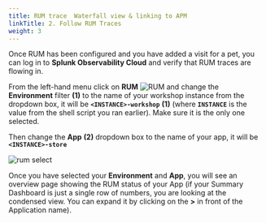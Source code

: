```yaml
---
title: RUM trace  Waterfall view & linking to APM 
linkTitle: 2. Follow RUM Traces
weight: 3
---
```


Once RUM has been configured and you have added a visit for a pet, you can log in to **Splunk Observability Cloud** and verify that RUM traces are flowing in.

From the left-hand menu click on **RUM** ![RUM](../../images/rum-icon.png?classes=inline&height=25px) and change the **Environment** filter **(1)** to the name of your workshop instance from the dropdown box, it will be **`<INSTANCE>-workshop`** **(1)** (where **`INSTANCE`** is the value from the shell script you ran earlier). Make sure it is the only one selected.

Then change the **App** **(2)** dropdown box to the name of your app, it will be **`<INSTANCE>-store`**

![rum select](../../images/rum-env-select.png)

Once you have selected your **Environment** and **App**, you will see an overview page showing the RUM status of your App (if your Summary Dashboard is just a single row of numbers, you are looking at the condensed view. You can expand it by clicking on the **>** in front of the Application name).
